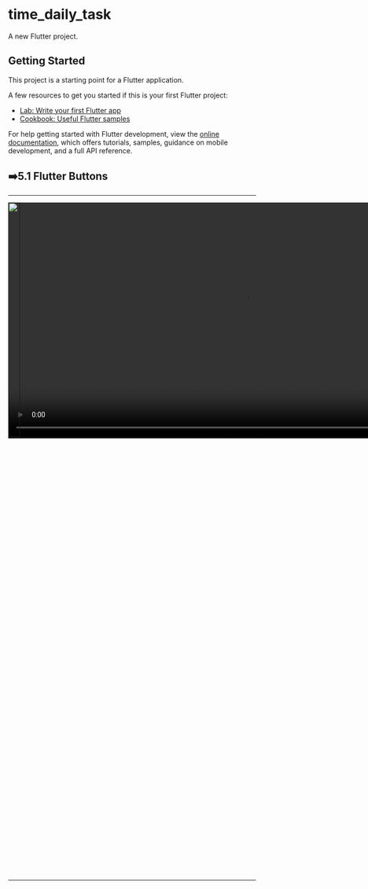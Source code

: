 # time_daily_task

A new Flutter project.

## Getting Started

This project is a starting point for a Flutter application.

A few resources to get you started if this is your first Flutter project:

- [Lab: Write your first Flutter app](https://docs.flutter.dev/get-started/codelab)
- [Cookbook: Useful Flutter samples](https://docs.flutter.dev/cookbook)

For help getting started with Flutter development, view the
[online documentation](https://docs.flutter.dev/), which offers tutorials,
samples, guidance on mobile development, and a full API reference.
<h2>➡️5.1 Flutter Buttons </h2>
<hr>
<p>
<a href ="">
  <video autoplay loop style="width:100%; height: auto; position:absolute; z-index: -1;">
  <source src="https://github.com/Prafulpatnecha/ecommerce_application/assets/144161200/40f908f6-4435-4e12-900e-9495ba8dbd77" type="video/mp4" />
<!--   <source src="http://syddev.com/jquery.videoBG/assets/tunnel_animation.ogv" type="application/ogg" /> -->
<!--   <img src="http://syddev.com/jquery.videoBG/assets/tunnel_animation.jpg"> -->
</video>
<img src="https://github.com/Prafulpatnecha/time_daily_task/assets/144161200/56c2a60a-a104-4eec-846b-af14cc45b7cd" width="22%" Height="35%">
</a>
</p>
<hr>



